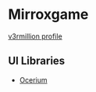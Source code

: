 # Mirroxgame
[v3rmillion profile](https://v3rmillion.net/member.php?action=profile&uid=861562)

## UI Libraries
- [Ocerium](../categories/others/README.md#oceriumhttpsv3rmillionnetshowthreadphptid1167106)